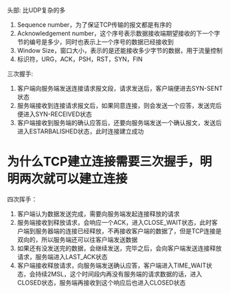 头部: 比UDP复杂的多

  1. Sequence number，为了保证TCP传输的报文都是有序的
  2. Acknowledgement number，这个序号表示数据接收端期望接收的下一个字节的编号是多少，同时也表示上一个序号的数据已经接收到
  3. Window Size，窗口大小，表示的是还能接收多少字节的数据，用于流量控制
  4. 标识符，URG，ACK，PSH，RST，SYN，FIN

三次握手:

  1. 客户端向服务端发送连接请求报文段，请求发送后，客户端便进去SYN-SENT状态
  2. 服务端接收到连接请求报文后，如果同意连接，则会发送一个应答，发送完后便进入SYN-RECEIVED状态
  3. 客户端接收到服务端的确认应答后，还要向服务端发送一个确认报文，发送后进入ESTARBALISHED状态，此时连接建立成功

# 为什么TCP建立连接需要三次握手，明明两次就可以建立连接

四次挥手：

  1. 客户端认为数据发送完成，需要向服务端发起连接释放的请求
  2. 服务端接收到释放请求，会响应一个ACK，进入CLOSE_WAIT状态，此时客户端到服务器端的连接已经释放，不再接收客户端的数据了，但是TCP连接是双向的，所以服务端还可以往客户端发送数据
  3. 如果还有没发送完的数据，会继续发送，完毕之后，会向客户端发送连接释放请求，服务端进入LAST_ACK状态
  4. 客户端接收释放请求，向服务端发送确认应答，客户端进入TIME_WAIT状态，会持续2MSL，这个时间段内再没有服务端的请求数据的话，进入CLOSED状态，服务端再接收到这个响应后也进入CLOSED状态